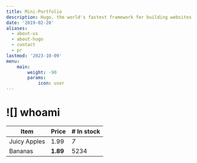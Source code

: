 ```yaml
---
title: Mini-Portfolio
description: Hugo, the world's fastest framework for building websites
date: '2019-02-28'
aliases:
  - about-us
  - about-hugo
  - contact
  - pr
lastmod: '2023-10-09'
menu:
    main: 
        weight: -90
        params:
            icon: user
---
```


# ![] whoami

| Item         | Price     | # In stock |
|--------------|-----------|------------|
| Juicy Apples | 1.99      | *7*        |
| Bananas      | **1.89**  | 5234       |

